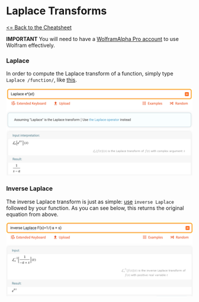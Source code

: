 # Laplace Transforms

 [<= Back to the Cheatsheet](../WolframCheatsheet.md)

 **IMPORTANT** You will need to have a [WolframAlpha Pro account](https://www.imperial.ac.uk/admin-services/ict/self-service/computers-printing/devices-and-software/get-software/get-software-for-students/wolfram-alpha-pro/) to use Wolfram effectively.

 ### Laplace
 In order to compute the Laplace transform of a function, simply type `Laplace /function/`, like [this](https://www.wolframalpha.com/input/?i=Laplace+e%5E%28at%29).

 <img src="../wolfram_pics/laplace.png">

 ### Inverse Laplace
 The inverse Laplace transform is just as simple: [use](https://www.wolframalpha.com/input/?i=inverse+Laplace+F%28s%29%3D1%2F%28-a+%2B+s%29) `inverse Laplace` followed by your function. As you can see below, this returns the original equation from above.

 <img src="../wolfram_pics/inverse_laplace.png">